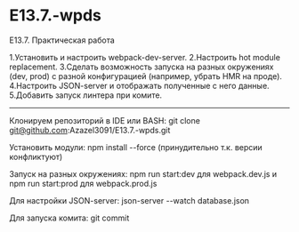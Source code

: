 # E13.7.-wpds

E13.7. Практическая работа

1.Установить и настроить webpack-dev-server.
2.Настроить hot module replacement.
3.Сделать возможность запуска на разных окружениях (dev, prod) c разной конфигурацией (например, убрать HMR на проде).
4.Настроить JSON-server и отображать полученные с него данные.
5.Добавить запуск линтера при комите.
____________________________________________________________________________________________________________________

Клонируем репозиторий в IDE или BASH: git clone git@github.com:Azazel3091/E13.7.-wpds.git

Установить модули: npm install --force (принудительно т.к. версии конфликтуют)

Запуск на разных окружениях:
npm run start:dev для webpack.dev.js
и
npm run start:prod для webpack.prod.js

Для настройки JSON-server: json-server --watch database.json

Для запуска комита: git commit
